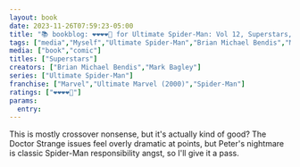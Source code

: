 ```yaml
---
layout: book
date: 2023-11-26T07:59:23-05:00
title: "📚 bookblog: ❤️❤️❤️❤️🖤 for Ultimate Spider-Man: Vol 12, Superstars, by Brian Michael Bendis and Mark Bagley"
tags: ["media","Myself","Ultimate Spider-Man","Brian Michael Bendis","Mark Bagley","Spider-Man","Doctor Strange"]
media: ["book","comic"]
titles: ["Superstars"]
creators: ["Brian Michael Bendis","Mark Bagley"]
series: ["Ultimate Spider-Man"]
franchise: ["Marvel","Ultimate Marvel (2000)","Spider-Man"]
ratings: ["❤️❤️❤️❤️🖤"]
params:
  entry:
---
```


This is mostly crossover nonsense, but it's actually kind of good? The Doctor Strange issues feel overly dramatic at points, but Peter's nightmare is classic Spider-Man responsibility angst, so I'll give it a pass.

